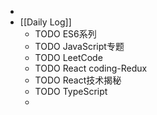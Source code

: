 -
- [[Daily Log]]
	- TODO ES6系列
	- TODO JavaScript专题
	- TODO LeetCode
	- TODO React coding-Redux
	- TODO React技术揭秘
	- TODO TypeScript
	-